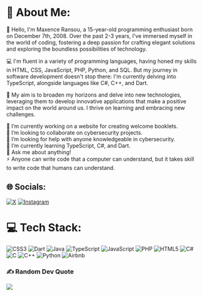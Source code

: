 # 💫 About Me:
👋 Hello, I'm Maxence Ransou, a 15-year-old programming enthusiast born on December 7th, 2008. Over the past 2-3 years, I've immersed myself in the world of coding, fostering a deep passion for crafting elegant solutions and exploring the boundless possibilities of technology.

💻 I'm fluent in a variety of programming languages, having honed my skills in HTML, CSS, JavaScript, PHP, Python, and SQL. But my journey in software development doesn't stop there: I'm currently delving into TypeScript, alongside languages like C#, C++, and Dart.

🚀 My aim is to broaden my horizons and delve into new technologies, leveraging them to develop innovative applications that make a positive impact on the world around us. I thrive on learning and embracing new challenges.

🔭 I’m currently working on a website for creating welcome booklets.<br>👯 I’m looking to collaborate on cybersecurity projects.<br>🤝 I’m looking for help with anyone knowledgeable in cybersecurity.<br>🌱 I’m currently learning TypeScript, C#, and Dart.<br>💬 Ask me about anything!<br>⚡ Anyone can write code that a computer can understand, but it takes skill to write code that humans can understand.


## 🌐 Socials:
[![X](https://img.shields.io/badge/X-black.svg?logo=X&logoColor=white)](https://x.com/poostit_xyz) [![Instagram](https://img.shields.io/badge/Instagram-%23E4405F.svg?logo=Instagram&logoColor=white)](https://instagram.com/maxence.rns)

# 💻 Tech Stack:
![CSS3](https://img.shields.io/badge/css3-%231572B6.svg?style=for-the-badge&logo=css3&logoColor=white) ![Dart](https://img.shields.io/badge/dart-%230175C2.svg?style=for-the-badge&logo=dart&logoColor=white) ![Java](https://img.shields.io/badge/java-%23ED8B00.svg?style=for-the-badge&logo=openjdk&logoColor=white) ![TypeScript](https://img.shields.io/badge/typescript-%23007ACC.svg?style=for-the-badge&logo=typescript&logoColor=white) ![JavaScript](https://img.shields.io/badge/javascript-%23323330.svg?style=for-the-badge&logo=javascript&logoColor=%23F7DF1E) ![PHP](https://img.shields.io/badge/php-%23777BB4.svg?style=for-the-badge&logo=php&logoColor=white) ![HTML5](https://img.shields.io/badge/html5-%23E34F26.svg?style=for-the-badge&logo=html5&logoColor=white) ![C#](https://img.shields.io/badge/c%23-%23239120.svg?style=for-the-badge&logo=csharp&logoColor=white) ![C](https://img.shields.io/badge/c-%2300599C.svg?style=for-the-badge&logo=c&logoColor=white) ![C++](https://img.shields.io/badge/c++-%2300599C.svg?style=for-the-badge&logo=c%2B%2B&logoColor=white) ![Python](https://img.shields.io/badge/python-3670A0?style=for-the-badge&logo=python&logoColor=ffdd54) ![Airbnb](https://img.shields.io/badge/Airbnb-%23ff5a5f.svg?style=for-the-badge&logo=Airbnb&logoColor=white)

### ✍️ Random Dev Quote
![](https://quotes-github-readme.vercel.app/api?type=horizontal&theme=dark)


<!-- Proudly created with GPRM ( https://gprm.itsvg.in ) -->
